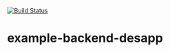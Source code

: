 [![Build Status](https://travis-ci.org/nicolasmartinez0510/example-backend-desapp.svg?branch=main)](https://travis-ci.org/nicolasmartinez0510/example-backend-desapp)
# example-backend-desapp
